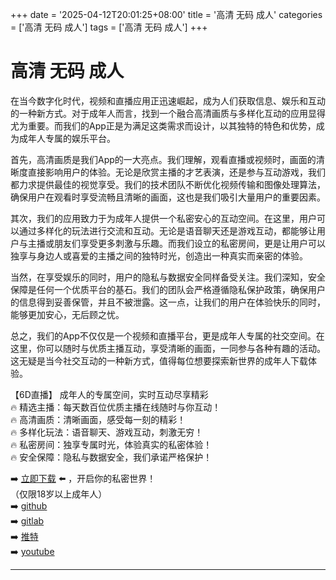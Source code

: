 +++
date = '2025-04-12T20:01:25+08:00'
title = '高清 无码 成人'
categories = ['高清 无码 成人']
tags = ['高清 无码 成人']
+++

# 高清 无码 成人

在当今数字化时代，视频和直播应用正迅速崛起，成为人们获取信息、娱乐和互动的一种新方式。对于成年人而言，找到一个融合高清画质与多样化互动的应用显得尤为重要。而我们的App正是为满足这类需求而设计，以其独特的特色和优势，成为成年人专属的娱乐平台。

首先，高清画质是我们App的一大亮点。我们理解，观看直播或视频时，画面的清晰度直接影响用户的体验。无论是欣赏主播的才艺表演，还是参与互动游戏，我们都力求提供最佳的视觉享受。我们的技术团队不断优化视频传输和图像处理算法，确保用户在观看时享受流畅且清晰的画面，这也是我们吸引大量用户的重要因素。

其次，我们的应用致力于为成年人提供一个私密安心的互动空间。在这里，用户可以通过多样化的玩法进行交流和互动。无论是语音聊天还是游戏互动，都能够让用户与主播或朋友们享受更多刺激与乐趣。而我们设立的私密房间，更是让用户可以独享与身边人或喜爱的主播之间的独特时光，创造出一种真实而亲密的体验。

当然，在享受娱乐的同时，用户的隐私与数据安全同样备受关注。我们深知，安全保障是任何一个优质平台的基石。我们的团队会严格遵循隐私保护政策，确保用户的信息得到妥善保管，并且不被泄露。这一点，让我们的用户在体验快乐的同时，能够更加安心，无后顾之忧。

总之，我们的App不仅仅是一个视频和直播平台，更是成年人专属的社交空间。在这里，你可以随时与优质主播互动，享受清晰的画面，一同参与各种有趣的活动。这无疑是当今社交互动的一种新方式，值得每位想要探索新世界的成年人下载体验。

【6D直播】
成年人的专属空间，实时互动尽享精彩  
🔥 精选主播：每天数百位优质主播在线随时与你互动！  
🔥 高清画质：清晰画面，感受每一刻的精彩！  
🔥 多样化玩法：语音聊天、游戏互动，刺激无穷！  
🔥 私密房间：独享专属时光，体验真实的私密体验！  
🔥 安全保障：隐私与数据安全，我们承诺严格保护！  

➡️ [立即下载](https://down123.s3.ap-east-1.amazonaws.com/down/down.html?channelCode=blog) ⬅️ ，开启你的私密世界！  
（仅限18岁以上成年人）  
➡️ [github](https://aldult-live.github.io/)  
➡️ [gitlab](https://seo-09598d.gitlab.io/)  
➡️ [推特](https://x.com/wegame33)  
➡️ [youtube](https://www.youtube.com/@6Dlive)  

---
